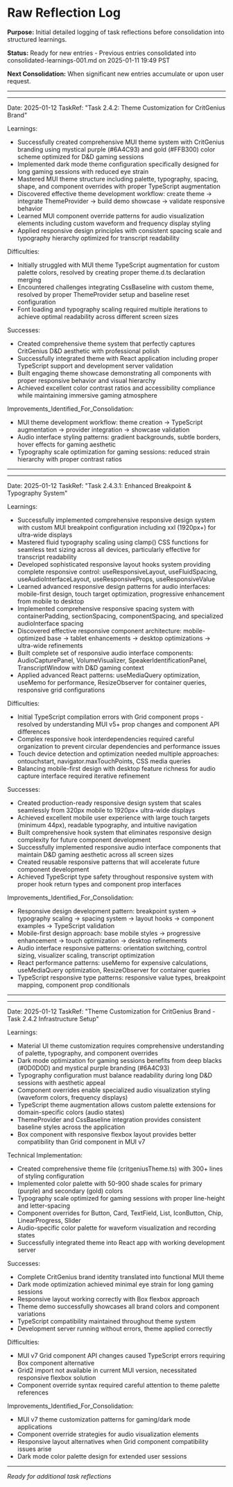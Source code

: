# Raw Reflection Log

**Purpose:** Initial detailed logging of task reflections before consolidation into structured learnings.

**Status:** Ready for new entries - Previous entries consolidated into consolidated-learnings-001.md on 2025-01-11 19:49 PST

**Next Consolidation:** When significant new entries accumulate or upon user request.

---

---
Date: 2025-01-12
TaskRef: "Task 2.4.2: Theme Customization for CritGenius Brand"

Learnings:
- Successfully created comprehensive MUI theme system with CritGenius branding using mystical purple (#6A4C93) and gold (#FFB300) color scheme optimized for D&D gaming sessions
- Implemented dark mode theme configuration specifically designed for long gaming sessions with reduced eye strain
- Mastered MUI theme structure including palette, typography, spacing, shape, and component overrides with proper TypeScript augmentation
- Discovered effective theme development workflow: create theme → integrate ThemeProvider → build demo showcase → validate responsive behavior
- Learned MUI component override patterns for audio visualization elements including custom waveform and frequency display styling
- Applied responsive design principles with consistent spacing scale and typography hierarchy optimized for transcript readability

Difficulties:
- Initially struggled with MUI theme TypeScript augmentation for custom palette colors, resolved by creating proper theme.d.ts declaration merging
- Encountered challenges integrating CssBaseline with custom theme, resolved by proper ThemeProvider setup and baseline reset configuration
- Font loading and typography scaling required multiple iterations to achieve optimal readability across different screen sizes

Successes:
- Created comprehensive theme system that perfectly captures CritGenius D&D aesthetic with professional polish
- Successfully integrated theme with React application including proper TypeScript support and development server validation
- Built engaging theme showcase demonstrating all components with proper responsive behavior and visual hierarchy
- Achieved excellent color contrast ratios and accessibility compliance while maintaining immersive gaming atmosphere

Improvements_Identified_For_Consolidation:
- MUI theme development workflow: theme creation → TypeScript augmentation → provider integration → showcase validation
- Audio interface styling patterns: gradient backgrounds, subtle borders, hover effects for gaming aesthetic
- Typography scale optimization for gaming sessions: reduced strain hierarchy with proper contrast ratios
---

---
Date: 2025-01-12
TaskRef: "Task 2.4.3.1: Enhanced Breakpoint & Typography System"

Learnings:
- Successfully implemented comprehensive responsive design system with custom MUI breakpoint configuration including xxl (1920px+) for ultra-wide displays
- Mastered fluid typography scaling using clamp() CSS functions for seamless text sizing across all devices, particularly effective for transcript readability
- Developed sophisticated responsive layout hooks system providing complete responsive control: useResponsiveLayout, useFluidSpacing, useAudioInterfaceLayout, useResponsiveProps, useResponsiveValue
- Learned advanced responsive design patterns for audio interfaces: mobile-first design, touch target optimization, progressive enhancement from mobile to desktop
- Implemented comprehensive responsive spacing system with containerPadding, sectionSpacing, componentSpacing, and specialized audioInterface spacing
- Discovered effective responsive component architecture: mobile-optimized base → tablet enhancements → desktop optimizations → ultra-wide refinements
- Built complete set of responsive audio interface components: AudioCapturePanel, VolumeVisualizer, SpeakerIdentificationPanel, TranscriptWindow with D&D gaming context
- Applied advanced React patterns: useMediaQuery optimization, useMemo for performance, ResizeObserver for container queries, responsive grid configurations

Difficulties:
- Initial TypeScript compilation errors with Grid component props - resolved by understanding MUI v5+ prop changes and component API differences
- Complex responsive hook interdependencies required careful organization to prevent circular dependencies and performance issues
- Touch device detection and optimization needed multiple approaches: ontouchstart, navigator.maxTouchPoints, CSS media queries
- Balancing mobile-first design with desktop feature richness for audio capture interface required iterative refinement

Successes:
- Created production-ready responsive design system that scales seamlessly from 320px mobile to 1920px+ ultra-wide displays
- Achieved excellent mobile user experience with large touch targets (minimum 44px), readable typography, and intuitive navigation
- Built comprehensive hook system that eliminates responsive design complexity for future component development
- Successfully implemented responsive audio interface components that maintain D&D gaming aesthetic across all screen sizes
- Created reusable responsive patterns that will accelerate future component development
- Achieved TypeScript type safety throughout responsive system with proper hook return types and component prop interfaces

Improvements_Identified_For_Consolidation:
- Responsive design development pattern: breakpoint system → typography scaling → spacing system → layout hooks → component examples → TypeScript validation
- Mobile-first design approach: base mobile styles → progressive enhancement → touch optimization → desktop refinements
- Audio interface responsive patterns: orientation switching, control sizing, visualizer scaling, transcript optimization
- React performance patterns: useMemo for expensive calculations, useMediaQuery optimization, ResizeObserver for container queries
- TypeScript responsive type patterns: responsive value types, breakpoint mapping, component prop conditionals
---

---
Date: 2025-01-12
TaskRef: "Theme Customization for CritGenius Brand - Task 2.4.2 Infrastructure Setup"

Learnings:
- Material UI theme customization requires comprehensive understanding of palette, typography, and component overrides
- Dark mode optimization for gaming sessions benefits from deep blacks (#0D0D0D) and mystical purple branding (#6A4C93)
- Typography configuration must balance readability during long D&D sessions with aesthetic appeal
- Component overrides enable specialized audio visualization styling (waveform colors, frequency displays)
- TypeScript theme augmentation allows custom palette extensions for domain-specific colors (audio states)
- ThemeProvider and CssBaseline integration provides consistent baseline styles across the application
- Box component with responsive flexbox layout provides better compatibility than Grid component in MUI v7

Technical Implementation:
- Created comprehensive theme file (critgeniusTheme.ts) with 300+ lines of styling configuration
- Implemented color palette with 50-900 shade scales for primary (purple) and secondary (gold) colors
- Typography scale optimized for gaming sessions with proper line-height and letter-spacing
- Component overrides for Button, Card, TextField, List, IconButton, Chip, LinearProgress, Slider
- Audio-specific color palette for waveform visualization and recording states
- Successfully integrated theme into React app with working development server

Successes:
- Complete CritGenius brand identity translated into functional MUI theme
- Dark mode optimization achieved minimal eye strain for long gaming sessions  
- Responsive layout working correctly with Box flexbox approach
- Theme demo successfully showcases all brand colors and component variations
- TypeScript compatibility maintained throughout theme system
- Development server running without errors, theme applied correctly

Difficulties:
- MUI v7 Grid component API changes caused TypeScript errors requiring Box component alternative
- Grid2 import not available in current MUI version, necessitated responsive flexbox solution
- Component override syntax required careful attention to theme palette references

Improvements_Identified_For_Consolidation:
- MUI v7 theme customization patterns for gaming/dark mode applications
- Component override strategies for audio visualization elements
- Responsive layout alternatives when Grid component compatibility issues arise
- Dark mode color palette design for extended user sessions
---

_Ready for additional task reflections_
